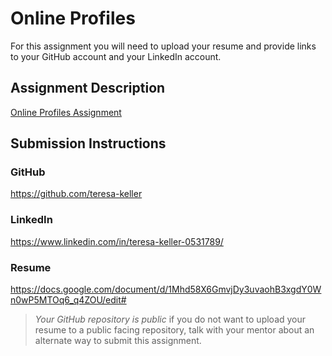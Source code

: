 # Online Profiles
For this assignment you will need to upload your resume and provide links to your GitHub account and your LinkedIn account.

## Assignment Description
[Online Profiles Assignment](https://education.launchcode.org/liftoff/modules/assignments/online-profiles)

## Submission Instructions
 
### GitHub
https://github.com/teresa-keller
 
### LinkedIn
https://www.linkedin.com/in/teresa-keller-0531789/

### Resume
https://docs.google.com/document/d/1Mhd58X6GmvjDy3uvaohB3xgdY0Wn0wP5MTOq6_q4ZOU/edit#
> *Your GitHub repository is public* if you do not want to upload your resume to a public facing repository, talk with your mentor about an alternate way to submit this assignment.
